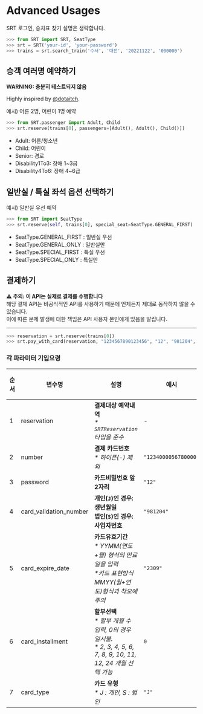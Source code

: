 # Advanced Usages

SRT 로그인, 승차표 찾기 설명은 생략합니다.

```python
>>> from SRT import SRT, SeatType
>>> srt = SRT('your-id', 'your-password')
>>> trains = srt.search_train('수서', '대전', '20221122', '000000')
```

## 승객 여러명 예약하기

**WARNING: 충분히 테스트되지 않음**

Highly inspired by [@dotaitch](https://github.com/dotaitch).

예시) 어른 2명, 어린이 1명 예약

```python
>>> from SRT.passenger import Adult, Child
>>> srt.reserve(trains[0], passengers=[Adult(), Adult(), Child()])
```

- Adult: 어른/청소년
- Child: 어린이
- Senior: 경로
- Disability1To3: 장애 1~3급
- Disability4To6: 장애 4~6급

## 일반실 / 특실 좌석 옵션 선택하기

예시) 일반실 우선 예약

```python
>>> from SRT import SeatType
>>> srt.reserve(self, trains[0], special_seat=SeatType.GENERAL_FIRST)
```

- SeatType.GENERAL_FIRST : 일반실 우선
- SeatType.GENERAL_ONLY : 일반실만
- SeatType.SPECIAL_FIRST : 특실 우선
- SeatType.SPECIAL_ONLY : 특실만

## 결제하기

**⚠️ 주의: 이 API는 실제로 결제를 수행합니다**<br>
해당 결제 API는 비공식적인 API를 사용하기 때문에 언제든지 제대로 동작하지 않을 수 있습니다.<br>
이에 따른 문제 발생에 대한 책임은 API 사용자 본인에게 있음을 알립니다.<br>

---

```python
>>> reservation = srt.reserve(trains[0])
>>> srt.pay_with_card(reservation, "1234567890123456", "12", "981204", "2309", 0, "J")
```

### 각 파라미터 기입요령

| 순서 | 변수명                 | 설명                                                                                                                   | 예시                 | 기본 값 |
| ---- | ---------------------- | ---------------------------------------------------------------------------------------------------------------------- | -------------------- | ------- |
| 1    | reservation            | **결제대상 예약내역** <br>_\* `SRTReservation` 타입을 준수_                                                            | -                    | -       |
| 2    | number                 | **결제 카드번호** <br>_\* 하이픈(-) 제외_                                                                              | `"1234000056780000"` | -       |
| 3    | password               | **카드비밀번호 앞 2자리**                                                                                              | `"12"`               | -       |
| 4    | card_validation_number | **개인(`J`)인 경우: 생년월일<br>법인(`S`)인 경우: 사업자번호**                                                         | `"981204"`           | -       |
| 5    | card_expire_date       | **카드유효기간** <br>_\* YYMM(연도+월) 형식의 만료일을 입력<br>\*카드 표현방식 MMYY(월+연도)형식과 착오에 주의_        | `"2309"`             | -       |
| 6    | card_installment       | **할부선택** <br>_\* 할부 개월 수 입력, 0의 경우 일시불.<br> \* 2, 3, 4, 5, 6, 7, 8, 9, 10, 11, 12, 24 개월 선택 가능_ | `0`                  | `0`     |
| 7    | card_type              | **카드 유형** <br>_\* J : 개인, S : 법인_                                                                              | `"J"`                | `"J"`   |
